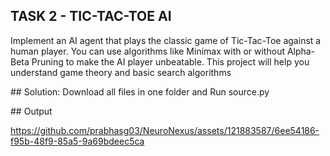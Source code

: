 ## TASK 2 - TIC-TAC-TOE AI
<p>Implement an AI agent that plays the classic game of Tic-Tac-Toe against a human player. You can use algorithms like Minimax with
or without Alpha-Beta Pruning to make the AI player unbeatable.
This project will help you understand game theory and basic search algorithms</p>
## Solution:
Download all files in one folder and Run source.py</p>
## Output

https://github.com/prabhasg03/NeuroNexus/assets/121883587/6ee54186-f95b-48f9-85a5-9a69bdeec5ca
